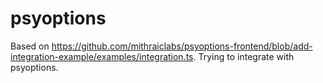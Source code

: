 # psyoptions
Based on https://github.com/mithraiclabs/psyoptions-frontend/blob/add-integration-example/examples/integration.ts.
Trying to integrate with psyoptions.
